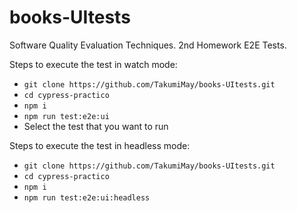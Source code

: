 # books-UItests
Software Quality Evaluation Techniques. 2nd Homework E2E Tests.

Steps to execute the test in watch mode:
- `git clone https://github.com/TakumiMay/books-UItests.git`
- `cd cypress-practico`
- `npm i`
- `npm run test:e2e:ui`
- Select the test that you want to run

Steps to execute the test in headless mode:
- `git clone https://github.com/TakumiMay/books-UItests.git`
- `cd cypress-practico`
- `npm i`
- `npm run test:e2e:ui:headless`